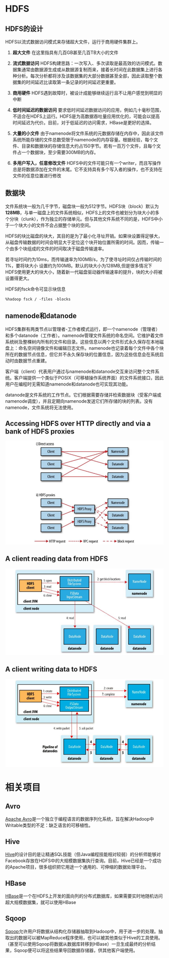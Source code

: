 # HDFS

## HDFS的设计

HDFS以流式数据访问模式来存储超大文件，运行于商用硬件集群上。
1. **超大文件**  在这里指具有几百GB甚至几百TB大小的文件

1. **流式数据访问**  HDFS构建思路：一次写入、多次读取是最高效的访问模式。数据集通常由数据源生成或从数据源复制而来，接着长时间在此数据集上进行各种分析。每次分析都将涉及该数据集的大部分数据甚至全部，因此读取整个数据集的时间延迟比读取第一条记录的时间延迟更重要。

1. **商用硬件**  HDFS遇到故障时，被设计成能够继续运行且不让用户感觉到明显的中断

1. **低时间延迟的数据访问**  要求低时间延迟数据访问的应用，例如几十毫秒范围，不适合在HDFS上运行。HDFS是为高数据吞吐量应用优化的，可能会以提高时间延迟为代价。目前，对于低延迟的访问需求，HBase是更好的选择。

1. **大量的小文件**  由于namenode将文件系统的元数据存储在内存中，因此该文件系统所能存储的文件总数受限于namenode的内存容量。根据经验，每个文件、目录和数据块的存储信息大约占150字节。若有一百万个文件，且每个文件占一个数据块，至少需要300MB的内存。

1. **多用户写入，任意修改文件**  HDFS中的文件可能只有一个writer，而且写操作总是将数据添加在文件的末尾。它不支持具有多个写入者的操作，也不支持在文件的任意位置进行修改

## 数据块

文件系统块一般为几千字节，磁盘块一般为512字节。HDFS块（block）默认为**128MB**，与单一磁盘上的文件系统相似，HDFS上的文件也被划分为块大小的多个分块（clunk），作为独立的存储单元。但与其他文件系统不同的是，HDFS中小于一个块大小的文件不会占据整个块的空间。

HDFS的块比磁盘的块大，其目的是为了最小化寻址开销。如果块设置得足够大，从磁盘传输数据的时间会明显大于定位这个块开始位置所需的时间。因而，传输一个由多个块组成的文件的时间取决于磁盘传输速率。

若寻址时间约为10ms，而传输速率为100MB/s，为了使寻址时间仅占传输时间的1%，要将块大小 设置约为100MB。默认的块大小为128MB,但是很多情况下HDFS使用更大的块大小，随着新一代磁盘驱动器传输速率的提升，块的大小将被设置得更大。

HDFS的fsck命令可显示块信息
```
%hadoop fsck / -files -blocks
```

## namenode和datanode

HDFS集群有两类节点以管理者-工作者模式运行，即一个namenode（管理者）和多个datanode（工作者）。namenode管理文件系统的命名空间。它维护着文件系统树及整棵树内所有的文件和目录。这些信息以两个文件形式永久保存在本地磁盘上：命名空间镜像文件和编辑日志文件。namenode也记录着每个文件中各个块所在的数据节点信息，但它并不永久保存块的位置信息，因为这些信息会在系统启动时由数据节点重建。

客户端（client）代表用户通过与namenode和datanode交互来访问整个文件系统。客户端提供一个类似于POSIX（可移植操作系统界面）的文件系统接口，因此用户在编程时无需知道namenode和datanode也可实现其功能。

datanode是文件系统的工作节点。它们根据需要存储并检索数据块（受客户端或namenode调度），并且定期向namenode发送它们所存储的块的列表。没有namenode，文件系统将无法使用。

## Accessing HDFS over HTTP directly and via a bank of HDFS proxies

![hadoop_http](images/hadoop_http.JPG)

## A client reading data from HDFS

![hadoop_reading_data](images/hadoop_reading_data.JPG)

## A client writing data to HDFS

![hadoop_writing_data](images/hadoop_writing_data.JPG)


# 相关项目

## Avro

[Apache Avro](http://avro.apache.org/)是一个独立于编程语言的数据序列化系统，旨在解决Hadoop中Writable类型的不足：缺乏语言的可移植性。

## Hive

[Hive](http://hive.apache.org/)的设计目的是让精通SQL技能（但Java编程技能相对较弱）的分析师能够对Facebook存放在HDFS中的大规模数据集执行查询。目前，Hive已经是一个成功的Apache项目，很多组织把它用途一个通用的、可伸缩的数据处理平台。

## HBase

[HBase](http://hbase.apache.org/)是一个在HDFS上开发的面向列的分布式数据库，如果需要实时地随机访问超大规模数据集，就可以使用HBase

## Sqoop

[Sqoop](http://sqoop.apache.org/)允许用户将数据从结构化存储器抽取到Hadoop中，用于进一步的处理。抽取出的数据可以被MapReduce程序使用，也可以被其他类似于Hive的工具使用。（甚至可以使用Sqoop将数据从数据库转移到HBase）一旦生成最终的分析结果，Sqoop便可以将这些结果导回数据存储器，供其他客户端使用。
